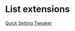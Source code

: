 # List extensions

[Quick Setting Tweaker](https://extensions.gnome.org/extension/5446/quick-settings-tweaker/)
[]()
[]()
[]()
[]()

